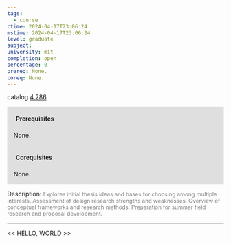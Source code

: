 ```yaml
---
tags:
  - course
ctime: 2024-04-17T23:06:24
mstime: 2024-04-17T23:06:24
level: graduate
subject: 
university: mit
completion: open
percentage: 0
prereq: None.
coreq: None.
---
```


catalog [4.286](http://student.mit.edu/catalog/m4b.html#4.286)

<span style="display: block; padding: 15px; background-color: rgb(100, 100, 100, 0.2);"><font id="m_prereq3068_0" style="display: block; font-family: Arial, sans-serif; font-weight: bold; padding: 5px">Prerequisites</font><br><span id="prereq3068_0">None.</span></span>
<span style="display: block; padding: 15px; background-color: rgb(100, 100, 100, 0.2);"><font id="m_coreq3068_0" style="display: block; font-family: Arial, sans-serif; font-weight: bold; padding: 5px">Corequisites</font><br><span id="coreq3068_0">None.</span></span>

<font style="">Description:</font>
<font style="color: grey; font-size: 0.8rem;">Explores initial thesis ideas and bases for choosing among multiple interests. Assessment of design research strengths and weaknesses. Overview of conceptual frameworks and research methods. Preparation for summer field research and proposal development.</font>



---

<< HELLO, WORLD >>

